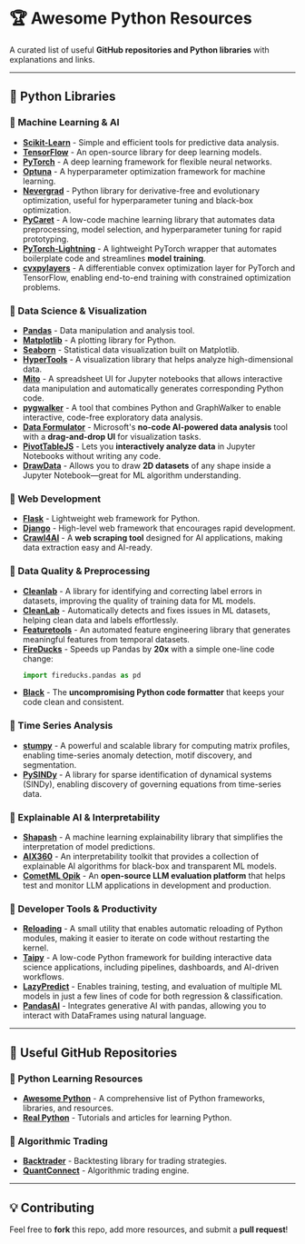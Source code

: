 # 🏆 Awesome Python Resources

A curated list of useful **GitHub repositories and Python libraries** with explanations and links.

---

## 🚀 Python Libraries

### 🔹 Machine Learning & AI
- [**Scikit-Learn**](https://github.com/scikit-learn/scikit-learn) - Simple and efficient tools for predictive data analysis.
- [**TensorFlow**](https://github.com/tensorflow/tensorflow) - An open-source library for deep learning models.
- [**PyTorch**](https://github.com/pytorch/pytorch) - A deep learning framework for flexible neural networks.
- [**Optuna**](https://github.com/optuna/optuna) - A hyperparameter optimization framework for machine learning.
- [**Nevergrad**](https://github.com/facebookresearch/nevergrad) - Python library for derivative-free and evolutionary optimization, useful for hyperparameter tuning and black-box optimization.
- [**PyCaret**](https://github.com/pycaret/pycaret) - A low-code machine learning library that automates data preprocessing, model selection, and hyperparameter tuning for rapid prototyping.
- [**PyTorch-Lightning**](https://github.com/Lightning-AI/lightning) - A lightweight PyTorch wrapper that automates boilerplate code and streamlines **model training**.
- [**cvxpylayers**](https://github.com/cvxgrp/cvxpylayers) - A differentiable convex optimization layer for PyTorch and TensorFlow, enabling end-to-end training with constrained optimization problems.

### 🔹 Data Science & Visualization
- [**Pandas**](https://github.com/pandas-dev/pandas) - Data manipulation and analysis tool.
- [**Matplotlib**](https://github.com/matplotlib/matplotlib) - A plotting library for Python.
- [**Seaborn**](https://github.com/mwaskom/seaborn) - Statistical data visualization built on Matplotlib.
- [**HyperTools**](https://github.com/ContextLab/hypertools) - A visualization library that helps analyze high-dimensional data.
- [**Mito**](https://github.com/mito-ds/mito) - A spreadsheet UI for Jupyter notebooks that allows interactive data manipulation and automatically generates corresponding Python code.
- [**pygwalker**](https://github.com/Kanaries/pygwalker) - A tool that combines Python and GraphWalker to enable interactive, code-free exploratory data analysis.
- [**Data Formulator**](https://github.com/microsoft/data-formulator) - Microsoft's **no-code AI-powered data analysis** tool with a **drag-and-drop UI** for visualization tasks.
- [**PivotTableJS**](https://github.com/nicolaskruchten/pivottable) - Lets you **interactively analyze data** in Jupyter Notebooks without writing any code.
- [**DrawData**](https://github.com/koaning/drawdata) - Allows you to draw **2D datasets** of any shape inside a Jupyter Notebook—great for ML algorithm understanding.

### 🔹 Web Development
- [**Flask**](https://github.com/pallets/flask) - Lightweight web framework for Python.
- [**Django**](https://github.com/django/django) - High-level web framework that encourages rapid development.
- [**Crawl4AI**](https://github.com/unclecode/crawl4ai) - A **web scraping tool** designed for AI applications, making data extraction easy and AI-ready.

### 🔹 Data Quality & Preprocessing
- [**Cleanlab**](https://github.com/cleanlab/cleanlab) - A library for identifying and correcting label errors in datasets, improving the quality of training data for ML models.
- [**CleanLab**](https://github.com/cleanlab/cleanlab) - Automatically detects and fixes issues in ML datasets, helping clean data and labels effortlessly.
- [**Featuretools**](https://github.com/alteryx/featuretools) - An automated feature engineering library that generates meaningful features from temporal datasets.
- [**FireDucks**](https://fireducks-dev.github.io/) - Speeds up Pandas by **20x** with a simple one-line code change:
  ```python
  import fireducks.pandas as pd
  ```
- [**Black**](https://github.com/psf/black) - The **uncompromising Python code formatter** that keeps your code clean and consistent.

### 🔹 Time Series Analysis
- [**stumpy**](https://lnkd.in/eX5YJEA3) - A powerful and scalable library for computing matrix profiles, enabling time-series anomaly detection, motif discovery, and segmentation.
- [**PySINDy**](https://lnkd.in/etB7Stsd) - A library for sparse identification of dynamical systems (SINDy), enabling discovery of governing equations from time-series data.

### 🔹 Explainable AI & Interpretability
- [**Shapash**](https://github.com/MAIF/shapash) - A machine learning explainability library that simplifies the interpretation of model predictions.
- [**AIX360**](https://github.com/Trusted-AI/AIX360) - An interpretability toolkit that provides a collection of explainable AI algorithms for black-box and transparent ML models.
- [**CometML Opik**](https://github.com/comet-ml/opik) - An **open-source LLM evaluation platform** that helps test and monitor LLM applications in development and production.

### 🔹 Developer Tools & Productivity
- [**Reloading**](https://github.com/julvo/reloading) - A small utility that enables automatic reloading of Python modules, making it easier to iterate on code without restarting the kernel.
- [**Taipy**](https://github.com/Avaiga/taipy) - A low-code Python framework for building interactive data science applications, including pipelines, dashboards, and AI-driven workflows.
- [**LazyPredict**](https://github.com/shankarpandala/lazypredict) - Enables training, testing, and evaluation of multiple ML models in just a few lines of code for both regression & classification.
- [**PandasAI**](https://github.com/gventuri/pandas-ai) - Integrates generative AI with pandas, allowing you to interact with DataFrames using natural language.

---

## 🌟 Useful GitHub Repositories

### 🔹 Python Learning Resources
- [**Awesome Python**](https://github.com/vinta/awesome-python) - A comprehensive list of Python frameworks, libraries, and resources.
- [**Real Python**](https://github.com/realpython) - Tutorials and articles for learning Python.

### 🔹 Algorithmic Trading
- [**Backtrader**](https://github.com/mementum/backtrader) - Backtesting library for trading strategies.
- [**QuantConnect**](https://github.com/QuantConnect/Lean) - Algorithmic trading engine.

---

## 💡 Contributing
Feel free to **fork** this repo, add more resources, and submit a **pull request**!
